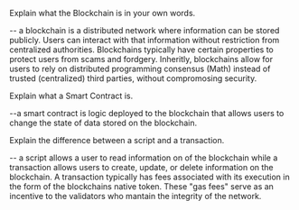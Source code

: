 Explain what the Blockchain is in your own words.

-- a blockchain is a distributed network where information can be stored publicly. Users can interact with that information without restriction from centralized authorities. Blockchains typically have certain properties to protect users from scams and fordgery. Inheritly, blockchains allow for users to rely on distributed programming consensus (Math) instead of trusted (centralized) third parties, without compromosing security.

Explain what a Smart Contract is.

--a smart contract is logic deployed to the blockchain that allows users to change the state of data stored on the blockchain.

Explain the difference between a script and a transaction.

-- a script allows a user to read information on of the blockchain while a transaction allows users to create, update, or delete information on the blockchain. A transaction typically has fees associated with its execution in the form of the blockchains native token. These "gas fees" serve as an incentive to the validators who mantain the integrity of the network.

